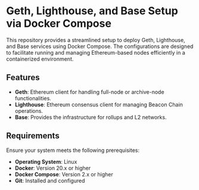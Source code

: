 # Geth, Lighthouse, and Base Setup via Docker Compose

This repository provides a streamlined setup to deploy Geth, Lighthouse, and Base services using Docker Compose. The configurations are designed to facilitate running and managing Ethereum-based nodes efficiently in a containerized environment.

## Features
- **Geth**: Ethereum client for handling full-node or archive-node functionalities.
- **Lighthouse**: Ethereum consensus client for managing Beacon Chain operations.
- **Base**: Provides the infrastructure for rollups and L2 networks.

## Requirements
Ensure your system meets the following prerequisites:

- **Operating System**: Linux
- **Docker**: Version 20.x or higher
- **Docker Compose**: Version 2.x or higher
- **Git**: Installed and configured